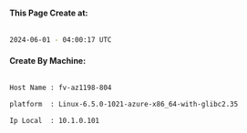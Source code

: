 
   
#### This Page Create at:

```bash

2024-06-01 - 04:00:17 UTC

```

#### Create By Machine:

```bash

Host Name : fv-az1198-804

platform  : Linux-6.5.0-1021-azure-x86_64-with-glibc2.35

Ip Local  : 10.1.0.101

```

